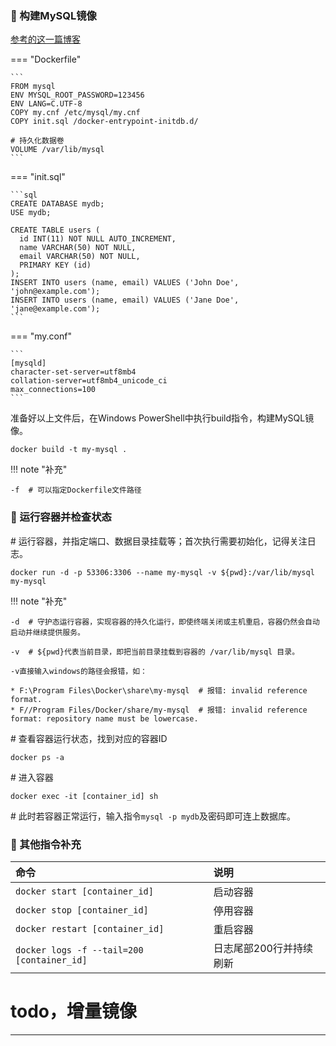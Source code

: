 
### 🚁 构建MySQL镜像

[参考的这一篇博客](https://blog.csdn.net/Liu__sir__/article/details/130643737)

=== "Dockerfile"

    ```
    FROM mysql
    ENV MYSQL_ROOT_PASSWORD=123456
    ENV LANG=C.UTF-8
    COPY my.cnf /etc/mysql/my.cnf
    COPY init.sql /docker-entrypoint-initdb.d/
    
    # 持久化数据卷
    VOLUME /var/lib/mysql
    ```

=== "init.sql"

    ```sql
    CREATE DATABASE mydb;
    USE mydb;
    
    CREATE TABLE users (
      id INT(11) NOT NULL AUTO_INCREMENT,
      name VARCHAR(50) NOT NULL,
      email VARCHAR(50) NOT NULL,
      PRIMARY KEY (id)
    );
    INSERT INTO users (name, email) VALUES ('John Doe', 'john@example.com');
    INSERT INTO users (name, email) VALUES ('Jane Doe', 'jane@example.com');
    ```

=== "my.conf"

    ```
    [mysqld]
    character-set-server=utf8mb4
    collation-server=utf8mb4_unicode_ci
    max_connections=100    
    ```

准备好以上文件后，在Windows PowerShell中执行build指令，构建MySQL镜像。

`docker build -t my-mysql .`

!!! note "补充"
    
    -f  # 可以指定Dockerfile文件路径

### 🚁 运行容器并检查状态

\# 运行容器，并指定端口、数据目录挂载等；首次执行需要初始化，记得关注日志。

`docker run -d -p 53306:3306 --name my-mysql -v ${pwd}:/var/lib/mysql my-mysql`

!!! note "补充"

    -d  # 守护态运行容器，实现容器的持久化运行，即使终端关闭或主机重启，容器仍然会自动启动并继续提供服务。

    -v  # ${pwd}代表当前目录，即把当前目录挂载到容器的 /var/lib/mysql 目录。

    -v直接输入windows的路径会报错，如：

    * F:\Program Files\Docker\share\my-mysql  # 报错: invalid reference format.
    * F//Program Files/Docker/share/my-mysql  # 报错: invalid reference format: repository name must be lowercase.

\# 查看容器运行状态，找到对应的容器ID

`docker ps -a`

\# 进入容器

`docker exec -it [container_id] sh`

\# 此时若容器正常运行，输入指令`mysql -p mydb`及密码即可连上数据库。

### 🚁 其他指令补充

| 命令                                        | 说明            |
|:------------------------------------------|:--------------|
| `docker start [container_id]`             | 启动容器          |
| `docker stop [container_id]`              | 停用容器          |
| `docker restart [container_id]`           | 重启容器          |
| `docker logs -f --tail=200 [container_id]` | 日志尾部200行并持续刷新 |

# todo，增量镜像

---
